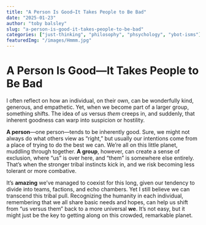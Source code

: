 ```yaml
---
title: "A Person Is Good—It Takes People to Be Bad"
date: "2025-01-23"
author: "toby balsley" 
slug: "a-person-is-good-it-takes-people-to-be-bad"
categories: ["just-thinking", "philosophy", "phsychology", "ybot-isms"]
featuredImg: "/images/Hmmm.jpg"
---
```


# A Person Is Good—It Takes People to Be Bad

I often reflect on how an individual, on their own, can be wonderfully kind, generous, and empathetic. Yet, when we become part of a larger group, something shifts. The idea of *us* versus *them* creeps in, and suddenly, that inherent goodness can warp into suspicion or hostility.

**A person**—one person—tends to be inherently good. Sure, we might not always do what others view as “right,” but usually our intentions come from a place of trying to do the best we can. We’re all on this little planet, muddling through together. **A group**, however, can create a sense of exclusion, where “us” is over here, and “them” is somewhere else entirely. That’s when the stronger tribal instincts kick in, and we risk becoming less tolerant or more combative.

It’s **amazing** we’ve managed to coexist for this long, given our tendency to divide into teams, factions, and echo chambers. Yet I still believe we can transcend this tribal pull. Recognizing the humanity in each individual, remembering that we all share basic needs and hopes, can help us shift from “us versus them” back to a more universal **we**. It’s not easy, but it might just be the key to getting along on this crowded, remarkable planet.